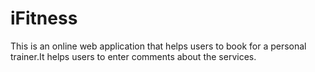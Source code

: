 # iFitness
This is an online web application that helps users to book for a personal trainer.It helps users to enter comments about the services.
